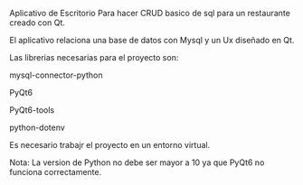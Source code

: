 Aplicativo de Escritorio Para hacer CRUD basico de sql para un restaurante creado con Qt.

El aplicativo relaciona una base de datos con Mysql y un Ux diseñado en Qt.

Las librerias necesarias para el proyecto son:

mysql-connector-python

PyQt6

PyQt6-tools

python-dotenv

Es necesario trabajr el proyecto en un entorno virtual.

Nota: La version de Python no debe ser mayor a 10 ya que PyQt6 no funciona correctamente. 



